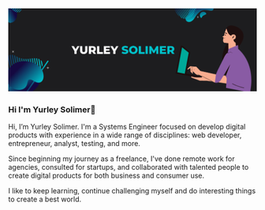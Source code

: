 ### ![Screenshot](banner.png)



### Hi I'm Yurley Solimer👋

Hi, I’m Yurley Solimer. I'm a Systems Engineer focused on develop digital products with experience in a wide range of disciplines: web developer, entrepreneur, analyst, testing, and more.

Since beginning my journey as a freelance, I've done remote work for agencies, consulted for startups, and collaborated with talented people to create digital products for both business and consumer use.

I like to keep learning, continue challenging myself and do interesting things to create a best world.


<!--
**YurleySolimer/YurleySolimer** is a ✨ _special_ ✨ repository because its `README.md` (this file) appears on your GitHub profile.

## 📫 How to reach me:
yurley.solimer@gmail.com
yurleysolimer@wegrow.dev

-->
